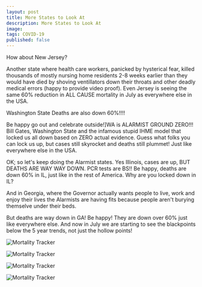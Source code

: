 ```yaml
---
layout: post
title: More States to Look At
description: More States to Look At
image: 
tags: COVID-19
published: false
---
```


How about New Jersey? 

Another state where health care workers, panicked by hysterical fear, killed thousands of mostly nursing home residents 2-8 weeks earlier than they would have died by shoving ventillators down their throats and other deadly medical errors (happy to provide video proof). Even Jersey is seeing the same 60% reduction in ALL CAUSE mortality in July as everywhere else in the USA.



Washington State Deaths are also down 60%!!!!

Be happy go out and celebrate outside!]WA is ALARMIST GROUND ZERO!!! Bill Gates, Washington State and the infamous stupid IHME model that locked us all down based on ZERO actual evidence. Guess what folks you can lock us up, but cases still skyrocket and deaths still plummet! Just like everywhere else in the USA.

OK; so let's keep doing the Alarmist states. Yes Illinois, cases are up, BUT DEATHS ARE WAY WAY DOWN. PCR tests are BS!! Be happy, deaths are down 60% in IL, just like in the rest of America. Why are you locked down in IL?



And in Georgia, where the Governor actually wants people to live, work and enjoy their lives the Alarmists are having fits because people aren't burying themselve under their beds.



But deaths are way down in GA! Be happy! They are down over 60% just like everywhere else. And now in July we are starting to see the blackpoints below the 5 year trends, not just the hollow points!

![Mortality Tracker](https://lh4.googleusercontent.com/Eek36ABXstDfBVVgfP4NL1X0Zxf9KnQNDDZyhdeL8_QHlzB8X26hS06l4pxL3VbSK8bOlNYVlHdaZQwj7cAjpD9VXfUEPcOEa4OFQOymcOI1aIeD7Cwj=w1280)

![Mortality Tracker](https://lh5.googleusercontent.com/XrxznILjNAVa2CdlBapdLv5PRW8kbES_CrBYsPbSa9ukV0355hPPE3IUbjQ8icIxNfWdzSqvZJFbvD3efN2TzeuYFH_g5f2eT7OcCdTH96dT0bKNg1E=w1280)

![Mortality Tracker](https://lh5.googleusercontent.com/mOybKO2RSPFTypAKTA5UVPD5Qg6J2nGVe0qV0e3IqiMOlLqMqlekh91wDgRWrQllEHY-UbbTIMQ-XsaZUK1nUGfDXXwd7a6Pzbk77ZnzDweJ5HtQWXc=w1280)

![Mortality Tracker](https://lh4.googleusercontent.com/mH00Gk41qzf-2apXAsr6c3Z0veei37r4xDJUGGCe6JKkCZIKBiOjSOeU8F081sxoYA7wHHOEWjRGvXyapCVyYj_BP7nqY1PNOdXn5_Lomg_g5fIKbzU=w1280)

